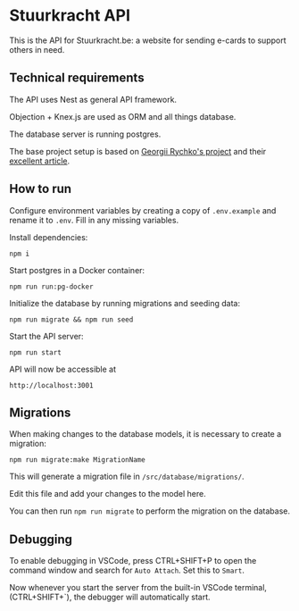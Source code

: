 # Stuurkracht API

This is the API for Stuurkracht.be: a website for sending e-cards to support others in need.

## Technical requirements

The API uses Nest as general API framework.

Objection + Knex.js are used as ORM and all things database.

The database server is running postgres.

The base project setup is based on [Georgii Rychko's project](https://github.com/rychkog/nest-objection-article) and their [excellent article](https://labs.thisdot.co/blog/reducing-mental-fatigue-nestjs-objectionjs).

## How to run

Configure environment variables by creating a copy of `.env.example` and rename it to `.env`. Fill in any missing variables.

Install dependencies:

`npm i`

Start postgres in a Docker container:

`npm run run:pg-docker`

Initialize the database by running migrations and seeding data:

`npm run migrate && npm run seed`

Start the API server:

`npm run start`

API will now be accessible at

`http://localhost:3001`

## Migrations

When making changes to the database models, it is necessary to create a migration:

`npm run migrate:make MigrationName`

This will generate a migration file in `/src/database/migrations/`.

Edit this file and add your changes to the model here.

You can then run `npm run migrate` to perform the migration on the database.

## Debugging

To enable debugging in VSCode, press CTRL+SHIFT+P to open the command window and search for `Auto Attach`. Set this to `Smart`.

Now whenever you start the server from the built-in VSCode terminal, (CTRL+SHIFT+`), the debugger will automatically start.
